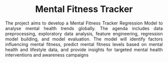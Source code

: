 # **<center>Mental Fitness Tracker</center>**
<div style='text-align: justify;'>
The project aims to develop a Mental Fitness Tracker Regression Model to analyse mental health trends globally. The agenda includes data preprocessing, exploratory data analysis, feature engineering, regression model building, and model evaluation. The model will identify factors influencing mental fitness, predict mental fitness levels based on mental health and lifestyle data, and provide insights for targeted mental health interventions and awareness campaigns
</div>